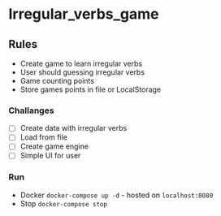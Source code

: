 # Irregular_verbs_game


## Rules
- Create game to learn irregular verbs
- User should guessing irregular verbs
- Game counting points
- Store games points in file or LocalStorage

### Challanges
- [ ] Create data with irregular verbs
- [ ] Load from file
- [ ] Create game engine
- [ ] Simple UI for user

### Run
* Docker `docker-compose up -d` - hosted on `localhost:8080`
* Stop `docker-compose stop`